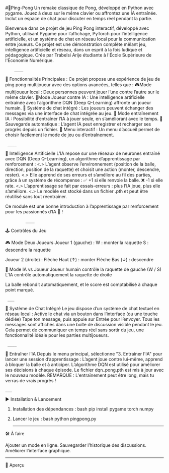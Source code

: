 #🏓Ping-Pong
Un remake classique de Pong, développé en Python avec pygame. Jouez à deux sur le même clavier ou affrontez une IA entraînée. Inclut un espace de chat pour discuter en temps réel pendant la partie.


Bienvenue dans ce projet de jeu Ping Pong interactif, développé avec Python, utilisant Pygame pour l’affichage, PyTorch pour l’intelligence artificielle, et un système de chat en réseau local pour la communication entre joueurs.
Ce projet est une démonstration complète mêlant jeu, intelligence artificielle et réseau, dans un esprit à la fois ludique et pédagogique.
Crée par Trabelsi Arije étudiante à l'École Supérieure de l'Économie Numérique.

        ____
🚀 Fonctionnalités Principales :
Ce projet propose une expérience de jeu de ping pong multijoueur avec des options avancées, telles que :
 🎮Mode multijoueur local : Deux personnes peuvent jouer l’une contre l’autre sur le même clavier.
 🤖Mode Joueur contre IA : Une intelligence artificielle entraînée avec l’algorithme DQN (Deep Q-Learning) affronte un joueur humain.
 💬 Système de chat intégré : Les joueurs peuvent échanger des messages via une interface de chat intégrée au jeu.
 🧪 Mode entraînement IA : Possibilité d’entraîner l’IA à jouer seule, en s’améliorant avec le temps.
 📂 Sauvegarde automatique : L’agent IA peut enregistrer et recharger ses progrès depuis un fichier.
🎨 Menu interactif : Un menu d’accueil permet de choisir facilement le mode de jeu ou d’entraînement.

     ____
🧠 Intelligence Artificielle
L’IA repose sur une réseaux de neurones entraîné avec DQN (Deep Q-Learning), un algorithme d’apprentissage par renforcement :
<.> L’agent observe l’environnement (position de la balle, direction, position de la raquette) et choisit une action (monter, descendre, rester).
<.> Elle apprend de ses erreurs et s’améliore au fil des parties, grâce à un système de récompense :
        ✅ +1 si elle renvoie la balle.
        ❌ -1 si elle rate.
<.> L’apprentissage se fait par essais-erreurs : plus l’IA joue, plus elle s’améliore.
<.> Le modèle est stocké dans un fichier .pth et peut être réutilisé sans tout réentraîner.

Ce module est une bonne introduction à l’apprentissage par renforcement pour les passionnés d’IA 🧠 !

             ____
🕹️ Contrôles du Jeu 

🎮 Mode Deux Joueurs
Joueur 1 (gauche) :
W : monter la raquette
S : descendre la raquette

Joueur 2 (droite) :
Flèche Haut (↑) : monter
Flèche Bas (↓) : descendre

🤖 Mode IA vs Joueur
Joueur humain contrôle la raquette de gauche (W / S)
L’IA contrôle automatiquement la raquette de droite

La balle rebondit automatiquement, et le score est comptabilisé à chaque point marqué.

     ___
💬 Système de Chat Intégré
Le jeu dispose d’un système de chat textuel en réseau local :
Active le chat via un bouton dans l’interface (ou une touche dédiée)
Tape ton message, puis appuie sur Entrée pour l’envoyer.
Tous les messages sont affichés dans une boîte de discussion visible pendant le jeu.
Cela permet de communiquer en temps réel sans sortir du jeu, une fonctionnalité idéale pour les parties multijoueurs.

     ____
🧪 Entraîner l’IA
Depuis le menu principal, sélectionne "3. Entraîner l'IA" pour lancer une session d’apprentissage :
L’agent joue contre lui-même, apprend à bloquer la balle et à anticiper.
L’algorithme DQN est utilisé pour améliorer ses décisions à chaque épisode.
Le fichier dqn_pong.pth est mis à jour avec le nouveau modèle.
REMARQUE : L'entraînement peut être long, mais tu verras de vrais progrès ! 

    ___
▶️ Installation & Lancement
1. Installation des dépendances :
bash
pip install pygame torch numpy

2. Lancer le jeu :
bash
python pingpong.py

    ___
🛠️ À faire

 Ajouter un mode en ligne.
 Sauvegarder l’historique des discussions.
 Améliorer l’interface graphique.

  ____
📸 Aperçu 


